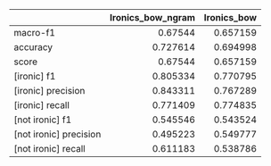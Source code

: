|                        |   Ironics_bow_ngram |   Ironics_bow |
|:-----------------------|--------------------:|--------------:|
| macro-f1               |            0.67544  |      0.657159 |
| accuracy               |            0.727614 |      0.694998 |
| score                  |            0.67544  |      0.657159 |
| [ironic] f1            |            0.805334 |      0.770795 |
| [ironic] precision     |            0.843311 |      0.767289 |
| [ironic] recall        |            0.771409 |      0.774835 |
| [not ironic] f1        |            0.545546 |      0.543524 |
| [not ironic] precision |            0.495223 |      0.549777 |
| [not ironic] recall    |            0.611183 |      0.538786 |